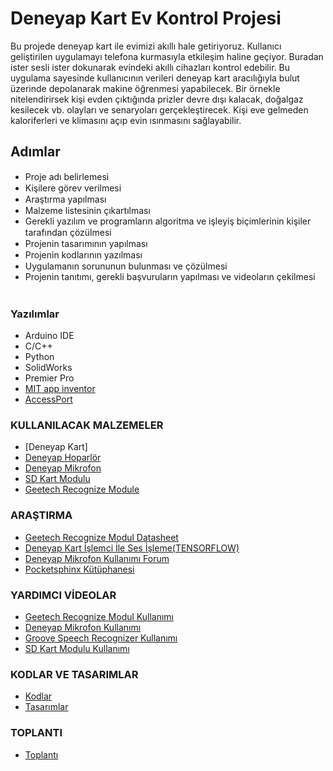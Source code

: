 # Deneyap Kart Ev Kontrol Projesi

Bu projede deneyap kart ile evimizi akıllı hale getiriyoruz. Kullanıcı geliştirilen uygulamayı telefona kurmasıyla etkileşim haline geçiyor. Buradan ister sesli ister dokunarak evindeki akıllı cihazları kontrol edebilir. Bu uygulama sayesinde kullanıcının verileri deneyap kart aracılığıyla bulut üzerinde depolanarak makine öğrenmesi
yapabilecek. Bir örnekle nitelendirirsek kişi evden çıktığında prizler devre dışı kalacak, doğalgaz kesilecek vb. olayları ve senaryoları gerçekleştirecek. Kişi eve gelmeden kaloriferleri ve klimasını açıp evin ısınmasını sağlayabilir.

## Adımlar

- Proje adı belirlemesi <img width=15 height=15 src=https://upload.wikimedia.org/wikipedia/commons/thumb/7/73/Flat_tick_icon.svg/2048px-Flat_tick_icon.svg.png>
- Kişilere görev verilmesi <img width=15 height=15 src=https://upload.wikimedia.org/wikipedia/commons/thumb/7/73/Flat_tick_icon.svg/2048px-Flat_tick_icon.svg.png>
- Araştırma yapılması <img width=15 height=15 src=https://upload.wikimedia.org/wikipedia/commons/thumb/7/73/Flat_tick_icon.svg/2048px-Flat_tick_icon.svg.png>
- Malzeme listesinin çıkartılması <img width=15 height=15 src=https://upload.wikimedia.org/wikipedia/commons/thumb/7/73/Flat_tick_icon.svg/2048px-Flat_tick_icon.svg.png>
- Gerekli yazılım ve programların algoritma ve işleyiş biçimlerinin kişiler tarafından çözülmesi <img width=15 height=15 src=https://upload.wikimedia.org/wikipedia/commons/thumb/7/73/Flat_tick_icon.svg/2048px-Flat_tick_icon.svg.png>
- Projenin tasarımının yapılması <img width=15 height=15 src=https://upload.wikimedia.org/wikipedia/commons/thumb/7/73/Flat_tick_icon.svg/2048px-Flat_tick_icon.svg.png>
- Projenin kodlarının yazılması <img width=15 height=15 src=https://upload.wikimedia.org/wikipedia/commons/thumb/7/73/Flat_tick_icon.svg/2048px-Flat_tick_icon.svg.png>
- Uygulamanın sorununun bulunması ve çözülmesi <img width=15 height=15 src=https://upload.wikimedia.org/wikipedia/commons/thumb/7/73/Flat_tick_icon.svg/2048px-Flat_tick_icon.svg.png>
- Projenin tanıtımı, gerekli başvuruların yapılması ve videoların çekilmesi <img width=15 height=15 src=https://upload.wikimedia.org/wikipedia/commons/thumb/7/73/Flat_tick_icon.svg/2048px-Flat_tick_icon.svg.png>

### Yazılımlar
- Arduino IDE
- C/C++
- Python
- SolidWorks
- Premier Pro
- [MIT app inventor](https://appinventor.mit.edu/)
- [AccessPort](http://www.sudt.com/en/ap/download.htm)

### KULLANILACAK MALZEMELER
- [Deneyap Kart]
- [Deneyap Hoparlör](https://magaza.deneyapkart.org/tr/product/detail/deneyap-hoparlor)
- [Deneyap Mikrofon](https://magaza.deneyapkart.org/tr/product/detail/deneyap-mikrofon)
- [SD Kart Modulu](https://www.robotistan.com/sd-kart-modulu-sd-card-module?language=tr&h=464442e5)
- [Geetech Recognize Module](https://www.hepsiburada.com/geetech-arduino-ses-tanima-modulu-arduino-voice-kiti-geetech-p-HBCV00003J5W1M?magaza=direnc)

### ARAŞTIRMA
- [Geetech Recognize Modul Datasheet](https://www.geeetech.com/wiki/images/6/69/Voice_Recognize_manual.pdf)
- [Deneyap Kart İşlemci İle Ses İşleme(TENSORFLOW)](https://github.com/tensorflow/tflite-micro)
- [Deneyap Mikrofon Kullanımı Forum](https://forum.deneyapkart.org/forum/g%C3%BC%C3%A7-ve-bellek/deneyap-kart/695-dahili-mikrofon-ile-ses-tan%C4%B1ma)
- [Pocketsphinx Kütüphanesi](https://github.com/cmusphinx/pocketsphinx)

### YARDIMCI VİDEOLAR
- [Geetech Recognize Modul Kullanımı](https://www.youtube.com/watch?v=-1W6YwU6AkA)
- [Deneyap Mikrofon Kullanımı](https://www.youtube.com/watch?v=SlDZU76PB6I)
- [Groove Speech Recognizer Kullanımı](https://www.youtube.com/watch?v=Tfsir9X8KkI)
- [SD Kart Modulu Kullanımı](https://www.youtube.com/watch?v=YoBkWB_YczE)

### KODLAR VE TASARIMLAR

- [Kodlar](https://github.com/iamfurkann/deneyapkart/blob/main/Codes)
- [Tasarımlar](https://github.com/iamfurkann/deneyapkart/blob/main/Sketch)

### TOPLANTI 

- [Toplantı](https://us05web.zoom.us/j/88912221657?pwd=SThpekxqdVl2ZG9TelVqa2YzZFBhUT09)
